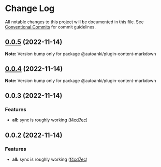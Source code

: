 # Change Log

All notable changes to this project will be documented in this file.
See [Conventional Commits](https://conventionalcommits.org) for commit guidelines.

## [0.0.5](https://github.com/chenlijun99/autoanki/compare/@autoanki/plugin-content-markdown@0.0.3...@autoanki/plugin-content-markdown@0.0.5) (2022-11-14)

**Note:** Version bump only for package @autoanki/plugin-content-markdown

## [0.0.4](https://github.com/chenlijun99/autoanki/compare/@autoanki/plugin-content-markdown@0.0.3...@autoanki/plugin-content-markdown@0.0.4) (2022-11-14)

**Note:** Version bump only for package @autoanki/plugin-content-markdown

## 0.0.3 (2022-11-14)

### Features

- **all:** sync is roughly working ([f4cd7ec](https://github.com/chenlijun99/autoanki/commit/f4cd7ec4b4a36e5ef936612b913e7aef77308ef9))

## 0.0.2 (2022-11-14)

### Features

- **all:** sync is roughly working ([f4cd7ec](https://github.com/chenlijun99/autoanki/commit/f4cd7ec4b4a36e5ef936612b913e7aef77308ef9))
